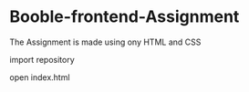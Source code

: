 # Booble-frontend-Assignment

The Assignment is made using ony HTML and CSS

import repository

open index.html
